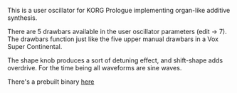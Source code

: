 This is a user oscillator for KORG Prologue implementing organ-like additive synthesis.

There are 5 drawbars available in the user oscillator parameters (edit -> 7). The drawbars function just like the five upper manual drawbars in a Vox Super Continental.

The shape knob produces a sort of detuning effect, and shift-shape adds overdrive. For the time being all waveforms are sine waves.

There's a prebuilt binary [here](https://raw.githubusercontent.com/len/korg-prologue/master/builds/organ.prlgunit)
